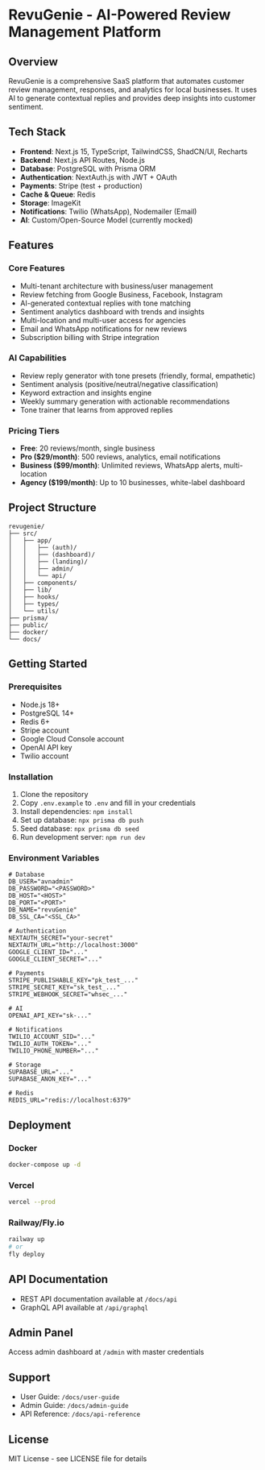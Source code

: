 # RevuGenie - AI-Powered Review Management Platform

## Overview
RevuGenie is a comprehensive SaaS platform that automates customer review management, responses, and analytics for local businesses. It uses AI to generate contextual replies and provides deep insights into customer sentiment.

## Tech Stack
- **Frontend**: Next.js 15, TypeScript, TailwindCSS, ShadCN/UI, Recharts
- **Backend**: Next.js API Routes, Node.js
- **Database**: PostgreSQL with Prisma ORM
- **Authentication**: NextAuth.js with JWT + OAuth
- **Payments**: Stripe (test + production)
- **Cache & Queue**: Redis
- **Storage**: ImageKit
- **Notifications**: Twilio (WhatsApp), Nodemailer (Email)
- **AI**: Custom/Open-Source Model (currently mocked)

## Features

### Core Features
- Multi-tenant architecture with business/user management
- Review fetching from Google Business, Facebook, Instagram
- AI-generated contextual replies with tone matching
- Sentiment analytics dashboard with trends and insights
- Multi-location and multi-user access for agencies
- Email and WhatsApp notifications for new reviews
- Subscription billing with Stripe integration

### AI Capabilities
- Review reply generator with tone presets (friendly, formal, empathetic)
- Sentiment analysis (positive/neutral/negative classification)
- Keyword extraction and insights engine
- Weekly summary generation with actionable recommendations
- Tone trainer that learns from approved replies

### Pricing Tiers
- **Free**: 20 reviews/month, single business
- **Pro ($29/month)**: 500 reviews, analytics, email notifications
- **Business ($99/month)**: Unlimited reviews, WhatsApp alerts, multi-location
- **Agency ($199/month)**: Up to 10 businesses, white-label dashboard

## Project Structure
```
revugenie/
├── src/
│   ├── app/
│   │   ├── (auth)/
│   │   ├── (dashboard)/
│   │   ├── (landing)/
│   │   ├── admin/
│   │   └── api/
│   ├── components/
│   ├── lib/
│   ├── hooks/
│   ├── types/
│   └── utils/
├── prisma/
├── public/
├── docker/
└── docs/
```

## Getting Started

### Prerequisites
- Node.js 18+
- PostgreSQL 14+
- Redis 6+
- Stripe account
- Google Cloud Console account
- OpenAI API key
- Twilio account

### Installation
1. Clone the repository
2. Copy `.env.example` to `.env` and fill in your credentials
3. Install dependencies: `npm install`
4. Set up database: `npx prisma db push`
5. Seed database: `npx prisma db seed`
6. Run development server: `npm run dev`

### Environment Variables
```env
# Database
DB_USER="avnadmin"
DB_PASSWORD="<PASSWORD>"
DB_HOST="<HOST>"
DB_PORT="<PORT>"
DB_NAME="revuGenie"
DB_SSL_CA="<SSL_CA>"

# Authentication
NEXTAUTH_SECRET="your-secret"
NEXTAUTH_URL="http://localhost:3000"
GOOGLE_CLIENT_ID="..."
GOOGLE_CLIENT_SECRET="..."

# Payments
STRIPE_PUBLISHABLE_KEY="pk_test_..."
STRIPE_SECRET_KEY="sk_test_..."
STRIPE_WEBHOOK_SECRET="whsec_..."

# AI
OPENAI_API_KEY="sk-..."

# Notifications
TWILIO_ACCOUNT_SID="..."
TWILIO_AUTH_TOKEN="..."
TWILIO_PHONE_NUMBER="..."

# Storage
SUPABASE_URL="..."
SUPABASE_ANON_KEY="..."

# Redis
REDIS_URL="redis://localhost:6379"
```

## Deployment

### Docker
```bash
docker-compose up -d
```

### Vercel
```bash
vercel --prod
```

### Railway/Fly.io
```bash
railway up
# or
fly deploy
```

## API Documentation
- REST API documentation available at `/docs/api`
- GraphQL API available at `/api/graphql`

## Admin Panel
Access admin dashboard at `/admin` with master credentials

## Support
- User Guide: `/docs/user-guide`
- Admin Guide: `/docs/admin-guide`
- API Reference: `/docs/api-reference`

## License
MIT License - see LICENSE file for details